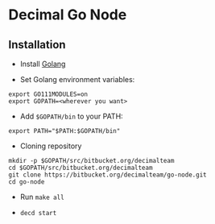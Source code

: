 # Decimal Go Node

## Installation

- Install [Golang](https://golang.org/doc/install)

- Set Golang environment variables:
```shell script
export GO111MODULES=on
export GOPATH=<wherever you want>
```

- Add `$GOPATH/bin` to your PATH:
```shell script
export PATH="$PATH:$GOPATH/bin"
```

- Cloning repository
```shell script
mkdir -p $GOPATH/src/bitbucket.org/decimalteam
cd $GOPATH/src/bitbucket.org/decimalteam
git clone https://bitbucket.org/decimalteam/go-node.git
cd go-node
```
- Run `make all`

- `decd start`